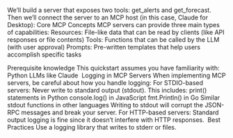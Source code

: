 We’ll build a server that exposes two tools: get_alerts and get_forecast. Then we’ll connect the server to an MCP host (in this case, Claude for Desktop):
Core MCP Concepts
MCP servers can provide three main types of capabilities:
Resources: File-like data that can be read by clients (like API responses or file contents)
Tools: Functions that can be called by the LLM (with user approval)
Prompts: Pre-written templates that help users accomplish specific tasks

Prerequisite knowledge
This quickstart assumes you have familiarity with:
Python
LLMs like Claude
​
Logging in MCP Servers
When implementing MCP servers, be careful about how you handle logging:
For STDIO-based servers: Never write to standard output (stdout). This includes:
print() statements in Python
console.log() in JavaScript
fmt.Println() in Go
Similar stdout functions in other languages
Writing to stdout will corrupt the JSON-RPC messages and break your server.
For HTTP-based servers: Standard output logging is fine since it doesn’t interfere with HTTP responses.
​
Best Practices
Use a logging library that writes to stderr or files.
